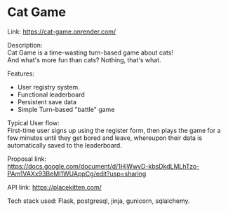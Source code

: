 # Cat Game

Link:
https://cat-game.onrender.com/

Description:  
Cat Game is a time-wasting turn-based game about cats!  
And what's more fun than cats? Nothing, that's what.

Features:
- User registry system.
- Functional leaderboard
- Persistent save data
- Simple Turn-based "battle" game

Typical User flow:  
First-time user signs up using the register form, then plays the game for a few minutes until they get bored and leave, whereupon their data is automatically saved to the leaderboard.

Proposal link:  
https://docs.google.com/document/d/1HjWwvD-kbsDkdLMLhTzo-PAm1VAXx93BeMI1WUAppCg/edit?usp=sharing

API link:
https://placekitten.com/

Tech stack used:
Flask, postgresql, jinja, gunicorn, sqlalchemy.